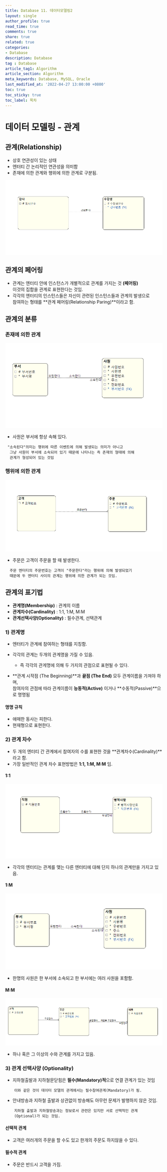 ```yaml
---
title: Database 11. 데이터모델링2
layout: single
author_profile: true
read_time: true
comments: true
share: true
related: true
categories:
- Database
description: Database
tag : Database
article_tag1: Algorithm
article_section: Algorithm
meta_keywords: Database, MySQL, Oracle
last_modified_at: '2022-04-27 13:00:00 +0800'
toc: true
toc_sticky: true
toc_label: 목차
---
```


데이터 모델링 - 관계
===========

## 관계(Relationship)

* 상호 연관성이 있는 상태
* 엔터티 간 논리적인 연관성을 의미함
* 존재에 의한 관계와 행위에 의한 관계로 구분됨.

![alt](/assets/images/post/Database/sql/58.png)

## 관계의 페어링

* 관계는 엔터티 안에 인스턴스가 개별적으로 관계를 가지는 것 **(페어링)**  
  이것의 집합을 관계로 표현한다는 것임.
* 각각의 엔터티의 인스턴스들은 자신이 관련된 인스턴스들과 관계의 발생으로  
  참여하는 형태를 **관계 페어링(Relationship Paring)**이라고 함.

## 관계의 분류 

### 존재에 의한 관계

![alt](/assets/images/post/Database/sql/59.png)

* 사원은 부서에 항상 속해 있다.

```
 "소속된다"의미는 행위에 따른 이벤트에 의해 발생되는 의미가 아니고  
  그냥 사원이 부서에 소속되어 있기 때문에 나타나는 즉 존재의 형태에 의해  
  관계가 형성되어 있는 것임
```

### 행위에 의한 관계

![alt](/assets/images/post/Database/sql/60.png)

* 주문은 고객이 주문을 할 때 발생한다.

```
  주문 엔터티의 주문번호는 고객이 "주문한다"라는 행위에 의해 발생되었기  
  때문에 두 엔터티 사이의 관계는 행위에 의한 관계가 되는 것임.
```

## 관계의 표기법

* **관계명(Membership)** : 관계의 이름
* **관계차수(Cardinality)** : 1:1, 1:M, M:M
* **관계선택사양(Optionality)** : 필수관계, 선택관계

### 1) 관계명

* 엔터티가 관계에 참여하는 형태를 지칭함.
* 각각의 관계는 두개의 관계명을 가질 수 있음.
    * 즉 각각의 관게명에 의해 두 가지의 관점으로 표현될 수 있다.

* **관계 시작점 (The Beginning)**과 **끝점 (The End)** 모두 관계이름을 가져야 하며,   
참여자의 관점에 따라 관계이름이 **능동적(Active)** 이거나 **수동적(Passive)**으로 명명됨

#### 명명 규칙

* 애매한 동사는 피한다.
* 현재형으로 표현한다.

### 2) 관계 차수

* 두 개의 엔터티 간 관계에서 참여자의 수를 표현한 것을 **관계차수(Cardinality)**라고 함.
* 가장 일반적인 관계 차수 표현방법은 **1:1, 1:M, M:M** 임.

#### 1:1

![alt](/assets/images/post/Database/sql/61.png)

* 각각의 엔터티는 관계를 맺는 다른 엔터티에 대해 단지 하나의 관계만을 가지고 있음.

#### 1:M

![alt](/assets/images/post/Database/sql/62.png)

* 한명의 사원은 한 부서에 소속되고 한 부서에는 여러 사원을 포함함.

#### M:M

![alt](/assets/images/post/Database/sql/63.png)

* 하나 혹은 그 이상의 수와 관계를 가지고 있음.

### 3) 관계 선택사양 (Optionality)

* 지하철출발과 지하철문닫힘은 **필수(Mandatory)적**으로 연결 관계가 있는 것임 

```
    이와 같은 것이 데이터 모델의 관게에서는 필수참여관계(Mandatory)가 됨.
```

* 안내방송과 지하철 출발과 상관없이 방송해도 아무런 문제가 발행하지 않은 것임.

```
    지하철 출발과 지하철방송과는 정보로서 관련은 있지만 서로 선택적인 관계
    (Optional)가 되는 것임.
```

#### 선택적 관계 

* 고객은 여러개의 주문을 할 수도 있고 한개의 주문도 하지않을 수 있다.

#### 필수적 관계

* 주문은 반드시 고객을 가짐.


